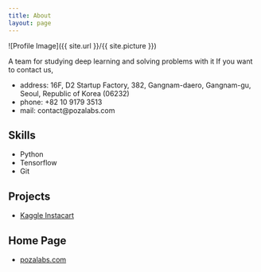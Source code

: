 ```yaml
---
title: About
layout: page
---
```

![Profile Image]({{ site.url }}/{{ site.picture }})

<p>A team for studying deep learning and solving problems with it
If you want to contact us,
<p>

<ul>	
	<li>address: 16F, D2 Startup Factory, 382, Gangnam-daero, Gangnam-gu, Seoul, Republic of Korea (06232)</li>
	<li>phone: +82 10 9179 3513</li>
	<li>mail: contact@pozalabs.com</li>
</ul>

<h2>Skills</h2>

<ul class="skill-list">
	<li>Python</li>
	<li>Tensorflow</li>
	<li>Git</li>
</ul>

<h2>Projects</h2>

<ul>
	<li><a href="https://github.com/">Kaggle Instacart</a></li>
	
</ul>

<h2>Home Page</h2>
<ul>
	<li><a href="http://pozalabs.com/contact/">pozalabs.com</a></li>
</ul>
